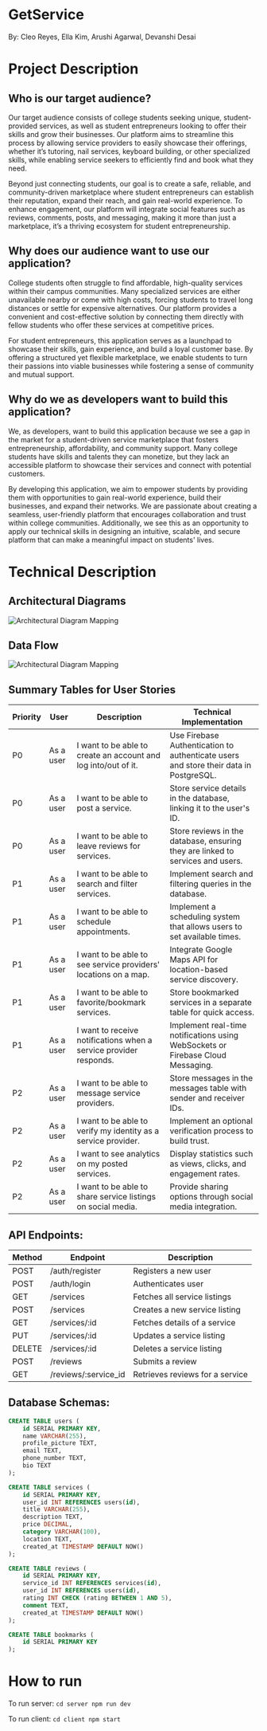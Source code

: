 # GetService

By: Cleo Reyes, Ella Kim, Arushi Agarwal, Devanshi Desai

# Project Description

## Who is our target audience?

Our target audience consists of college students seeking unique, student-provided services, as well as student entrepreneurs looking to offer their skills and grow their businesses. Our platform aims to streamline this process by allowing service providers to easily showcase their offerings, whether it’s tutoring, nail services, keyboard building, or other specialized skills, while enabling service seekers to efficiently find and book what they need.

Beyond just connecting students, our goal is to create a safe, reliable, and community-driven marketplace where student entrepreneurs can establish their reputation, expand their reach, and gain real-world experience. To enhance engagement, our platform will integrate social features such as reviews, comments, posts, and messaging, making it more than just a marketplace, it’s a thriving ecosystem for student entrepreneurship.

## Why does our audience want to use our application?

College students often struggle to find affordable, high-quality services within their campus communities. Many specialized services are either unavailable nearby or come with high costs, forcing students to travel long distances or settle for expensive alternatives. Our platform provides a convenient and cost-effective solution by connecting them directly with fellow students who offer these services at competitive prices.

For student entrepreneurs, this application serves as a launchpad to showcase their skills, gain experience, and build a loyal customer base. By offering a structured yet flexible marketplace, we enable students to turn their passions into viable businesses while fostering a sense of community and mutual support.

## Why do we as developers want to build this application?

We, as developers, want to build this application because we see a gap in the market for a student-driven service marketplace that fosters entrepreneurship, affordability, and community support. Many college students have skills and talents they can monetize, but they lack an accessible platform to showcase their services and connect with potential customers.

By developing this application, we aim to empower students by providing them with opportunities to gain real-world experience, build their businesses, and expand their networks. We are passionate about creating a seamless, user-friendly platform that encourages collaboration and trust within college communities. Additionally, we see this as an opportunity to apply our technical skills in designing an intuitive, scalable, and secure platform that can make a meaningful impact on students' lives.

# Technical Description

## Architectural Diagrams

![Architectural Diagram Mapping](./diagram_references/Architectural-Diagram.jpg)

## Data Flow

![Architectural Diagram Mapping](./diagram_references/Data-Flow.png)

## Summary Tables for User Stories

| Priority | User      | Description                                                       | Technical Implementation                                                              |
| -------- | --------- | ----------------------------------------------------------------- | ------------------------------------------------------------------------------------- |
| P0       | As a user | I want to be able to create an account and log into/out of it.    | Use Firebase Authentication to authenticate users and store their data in PostgreSQL. |
| P0       | As a user | I want to be able to post a service.                              | Store service details in the database, linking it to the user's ID.                   |
| P0       | As a user | I want to be able to leave reviews for services.                  | Store reviews in the database, ensuring they are linked to services and users.        |
| P1       | As a user | I want to be able to search and filter services.                  | Implement search and filtering queries in the database.                               |
| P1       | As a user | I want to be able to schedule appointments.                       | Implement a scheduling system that allows users to set available times.               |
| P1       | As a user | I want to be able to see service providers' locations on a map.   | Integrate Google Maps API for location-based service discovery.                       |
| P1       | As a user | I want to be able to favorite/bookmark services.                  | Store bookmarked services in a separate table for quick access.                       |
| P1       | As a user | I want to receive notifications when a service provider responds. | Implement real-time notifications using WebSockets or Firebase Cloud Messaging.       |
| P2       | As a user | I want to be able to message service providers.                   | Store messages in the messages table with sender and receiver IDs.                    |
| P2       | As a user | I want to be able to verify my identity as a service provider.    | Implement an optional verification process to build trust.                            |
| P2       | As a user | I want to see analytics on my posted services.                    | Display statistics such as views, clicks, and engagement rates.                       |
| P2       | As a user | I want to be able to share service listings on social media.      | Provide sharing options through social media integration.                             |

## API Endpoints:

| Method | Endpoint             | Description                     |
| ------ | -------------------- | ------------------------------- |
| POST   | /auth/register       | Registers a new user            |
| POST   | /auth/login          | Authenticates user              |
| GET    | /services            | Fetches all service listings    |
| POST   | /services            | Creates a new service listing   |
| GET    | /services/:id        | Fetches details of a service    |
| PUT    | /services/:id        | Updates a service listing       |
| DELETE | /services/:id        | Deletes a service listing       |
| POST   | /reviews             | Submits a review                |
| GET    | /reviews/:service_id | Retrieves reviews for a service |

## Database Schemas:

```sql
CREATE TABLE users (
    id SERIAL PRIMARY KEY,
    name VARCHAR(255),
    profile_picture TEXT,
    email TEXT,
    phone_number TEXT,
    bio TEXT
);

CREATE TABLE services (
    id SERIAL PRIMARY KEY,
    user_id INT REFERENCES users(id),
    title VARCHAR(255),
    description TEXT,
    price DECIMAL,
    category VARCHAR(100),
    location TEXT,
    created_at TIMESTAMP DEFAULT NOW()
);

CREATE TABLE reviews (
    id SERIAL PRIMARY KEY,
    service_id INT REFERENCES services(id),
    user_id INT REFERENCES users(id),
    rating INT CHECK (rating BETWEEN 1 AND 5),
    comment TEXT,
    created_at TIMESTAMP DEFAULT NOW()
);

CREATE TABLE bookmarks (
    id SERIAL PRIMARY KEY
);
```

# How to run

To run server:
`cd server
npm run dev`

To run client:
`cd client
npm start`
